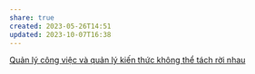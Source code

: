 ```yaml
---
share: true
created: 2023-05-26T14:51
updated: 2023-10-07T16:38
---
```

[Quản lý công việc và quản lý kiến thức không thể tách rời nhau](./Qu%E1%BA%A3n%20l%C3%BD%20c%C3%B4ng%20vi%E1%BB%87c%20v%C3%A0%20qu%E1%BA%A3n%20l%C3%BD%20ki%E1%BA%BFn%20th%E1%BB%A9c%20kh%C3%B4ng%20th%E1%BB%83%20t%C3%A1ch%20r%E1%BB%9Di%20nhau.md)